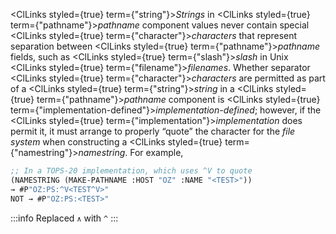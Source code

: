 
<ClLinks styled={true} term={"string"}><i>Strings</i></ClLinks> in <ClLinks styled={true} term={"pathname"}><i>pathname</i></ClLinks> component values never contain special <ClLinks styled={true} term={"character"}><i>characters</i></ClLinks> that represent separation between <ClLinks styled={true} term={"pathname"}><i>pathname</i></ClLinks> fields, such as <ClLinks styled={true} term={"slash"}><i>slash</i></ClLinks> in Unix <ClLinks styled={true} term={"filename"}><i>filenames</i></ClLinks>. Whether separator <ClLinks styled={true} term={"character"}><i>characters</i></ClLinks> are permitted as part of a <ClLinks styled={true} term={"string"}><i>string</i></ClLinks> in a <ClLinks styled={true} term={"pathname"}><i>pathname</i></ClLinks> component is <ClLinks styled={true} term={"implementation-defined"}><i>implementation-defined</i></ClLinks>; however, if the <ClLinks styled={true} term={"implementation"}><i>implementation</i></ClLinks> does permit it, it must arrange to properly “quote” the character for the *file system* when constructing a <ClLinks styled={true} term={"namestring"}><i>namestring</i></ClLinks>. For example,

<!-- replaced ∧ with ^ -->

```lisp
;; In a TOPS-20 implementation, which uses ^V to quote
(NAMESTRING (MAKE-PATHNAME :HOST "OZ" :NAME "<TEST>"))
→ #P"OZ:PS:^V<TEST^V>"
NOT → #P"OZ:PS:<TEST>"
```

:::info
Replaced `∧` with `^`
:::
